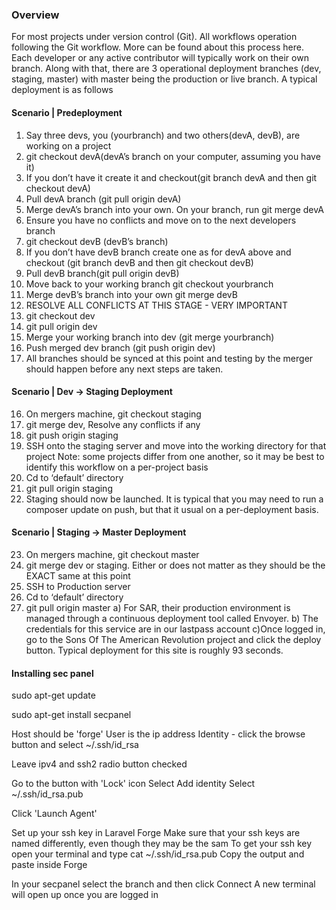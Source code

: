 ### Overview
For most projects under version control (Git). All workflows operation following the Git workflow. More can be found about this process here. Each developer or any active contributor will typically work on their own branch. Along with that, there are 3 operational deployment branches (dev, staging, master) with master being the production or live branch. A typical deployment is as follows

#### Scenario | Predeployment
1. Say three devs, you (yourbranch) and two others(devA, devB), are working on a project
2. git checkout devA(devA’s branch on your computer, assuming you have it)
3. If you don’t have it create it and checkout(git branch devA and then git checkout devA)
4. Pull devA branch (git pull origin devA)
5. Merge devA’s branch into your own. On your branch, run git merge devA 
6. Ensure you have no conflicts and move on to the next developers branch
7. git checkout devB (devB’s branch)
8. If you don’t have devB branch create one as for devA above and checkout (git branch devB and then git checkout devB)
9. Pull devB branch(git pull origin devB)
10. Move back to your working branch git checkout yourbranch
11. Merge devB’s branch into your own git merge devB
12. RESOLVE ALL CONFLICTS AT THIS STAGE - VERY IMPORTANT
13. git checkout dev
14. git pull origin dev
15. Merge your working branch into dev (git merge yourbranch)
16. Push merged dev branch (git push origin dev)
17. All branches should be synced at this point and testing by the merger should happen before any next steps are taken.

#### Scenario | Dev -> Staging Deployment
16. On mergers machine, git checkout staging
17. git merge dev, Resolve any conflicts if any
18. git push origin staging
19. SSH onto the staging server and move into the working directory for that project
    Note: some projects differ from one another, so it may be best to identify this workflow on a per-project basis
20. Cd to ‘default’ directory
21. git pull origin staging
22. Staging should now be launched. It is typical that you may need to run a composer update on push, but that it usual on a per-deployment basis. 


#### Scenario | Staging -> Master Deployment

23. On mergers machine, git checkout master
24. git merge dev or staging. Either or does not matter as they should be the EXACT same at this point
25. SSH to Production server
26. Cd to ‘default’ directory
27. git pull origin master
    a) For SAR, their production environment is managed through a continuous deployment tool called Envoyer.
    b) The credentials for this service are in our lastpass account
    c)Once logged in, go to the Sons Of The American Revolution project and click the deploy button. Typical deployment for this site is roughly 93 seconds.
    
    
#### Installing sec panel
sudo apt-get update


sudo apt-get install secpanel


Host should be 'forge'
User is the ip address
Identity - click the browse button and select ~/.ssh/id_rsa

Leave ipv4 and ssh2 radio button checked

Go to the button with 'Lock' icon
Select Add identity
Select ~/.ssh/id_rsa.pub

Click 'Launch Agent'

Set up your ssh key in Laravel Forge
Make sure that your ssh keys are named differently, even though they may be the sam
To get your ssh key open your terminal and type cat ~/.ssh/id_rsa.pub
Copy the output and paste inside Forge

In your secpanel select the branch and then click Connect
A new terminal will open up once you are logged in



